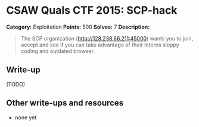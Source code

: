 # CSAW Quals CTF 2015: SCP-hack

**Category:** Exploitation
**Points:** 500
**Solves:** 7
**Description:** 

> The SCP organization (http://128.238.66.211:45000) wants you to join, accept and see if you can take advantage of their interns sloppy coding and outdated browser.

## Write-up

(TODO)

## Other write-ups and resources

* none yet